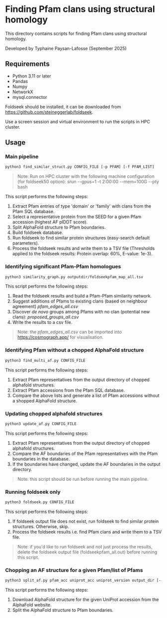 Finding Pfam clans using structural homology
============================================

This directory contains scripts for finding Pfam clans using structural homology.

Developed by Typhaine Paysan-Lafosse (September 2025)

## Requirements

- Python 3.11 or later
- Pandas
- Numpy
- NetworkX
- mysql.connector

Foldseek should be installed, it can be downloaded from https://github.com/steineggerlab/foldseek.

Use a screen session and virtual environment to run the scripts in HPC cluster.

## Usage

### Main pipeline 
``` bash
python3 find_similar_struct.py CONFIG_FILE [-p PFAM] [-f PFAM_LIST]
```

> Note: Run on HPC cluster with the following machine configuration (for foldseek50 option): srun --gpus=1 -t 2:00:00 --mem=100G --pty bash

This script performs the following steps:

1. Extract Pfam entries of type 'domain' or 'family' with clans from the Pfam SQL database.
2. Select a representative protein from the SEED for a given Pfam accession (highest AF plDDT score).
3. Split AlphaFold structure to Pfam boundaries.
4. Build foldseek database.
5. Run foldseek to find similar protein structures (easy-search default parameters).
6. Process the foldseek results and write them to a TSV file (Thresholds applied to the foldseek results: Protein overlap: 60%, E-value: 1e-3).


### Identifying significant Pfam-Pfam homologues

``` bash
python3 similarity_graph.py outputdir/foldseekpfam_map_all.tsv
```

This script performs the following steps:

1.  Read the foldseek results and build a Pfam-Pfam similarity network.
2.  Suggest additions of Pfams to existing clans (based on neighbour agreement) *pfam_edges_all.csv*
3.  Discover *de novo* groups among Pfams with no clan (potential new clans): *proposed_groups_all.csv*
4.  Write the results to a csv file.

> Note: the *pfam_edges_all.csv* can be imported into https://cosmograph.app/ for visualisation.

### Identifying Pfam without a chopped AlphaFold structure

```bash
python3 find_multi_af.py CONFIG_FILE
```

This script performs the following steps:

1.  Extract Pfam representatives from the output directory of chopped alphafold structures.
2.  Extract Pfam accessions from the Pfam SQL database.
3.  Compare the above lists and generate a list of Pfam accessions without a shopped AlphaFold structure.

### Updating chopped alphafold structures

``` bash
python3 update_af.py CONFIG_FILE
```

This script performs the following steps:

1.  Extract Pfam representatives from the output directory of chopped alphafold structures.
2.  Compare the AF boundaries of the Pfam representatives with the Pfam boundaries in the database.
3.  If the boundaries have changed, update the AF boundaries in the output directory.

> Note: this script should be run before running the main pipeline.


### Running foldseek only
``` bash
python3 foldseek.py CONFIG_FILE
```

This script performs the following steps:

1.  If foldseek output file does not exist, run foldseek to find similar protein structures. Otherwise, skip.
2.  Process the foldseek results i.e. find Pfam clans and write them to a TSV file.

> Note: if you'd like to run foldseek and not just process the results, delete the foldseek output file (foldseekpfam_all.out) before running this script.


### Chopping an AF structure for a given Pfam/list of Pfams
``` bash
python3 split_af.py pfam_acc uniprot_acc uniprot_version output_dir [--format {cif,pdb}] start end
```

This script performs the following steps:

1.  Download AlphaFold structure for the given UniProt accession from the AlphaFold website.
2.  Split the AlphaFold structure to Pfam boundaries.